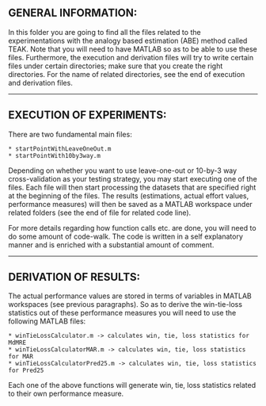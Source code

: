 GENERAL INFORMATION:
---
In this folder you are going to find all the files related to the experimentations with the analogy based estimation (ABE) method called TEAK. Note that you will need to have MATLAB so as to be able to use these files. Furthermore, the execution and derivation files will try to write certain files under certain directories; make sure that you create the right directories. For the name of related directories, see the end of execution and derivation files.

-------------------------------------------------------

EXECUTION OF EXPERIMENTS:
---
There are two fundamental main files:

	* startPointWithLeaveOneOut.m
	* startPointWith10by3way.m

Depending on whether you want to use leave-one-out or 10-by-3 way cross-validation as your testing strategy, you may start executing one of the files.
Each file will then start processing the datasets that are specified right at the beginning of the files.
The results (estimations, actual effort values, performance measures) will then be saved as a MATLAB workspace under
related folders (see the end of file for related code line).

For more details regarding how function calls etc. are done, you will need to do some amount of code-walk.
The code is written in a self explanatory manner and is enriched with a substantial amount of comment.

-------------------------------------------------------

DERIVATION OF RESULTS:
---
The actual performance values are stored in terms of variables in MATLAB workspaces (see previous paragraphs).
So as to derive the win-tie-loss statistics out of these performance measures you will need to use the following MATLAB files:

	* winTieLossCalculator.m -> calculates win, tie, loss statistics for MdMRE
	* winTieLossCalculatorMAR.m -> calculates win, tie, loss statistics for MAR
	* winTieLossCalculatorPred25.m -> calculates win, tie, loss statistics for Pred25

Each one of the above functions will generate win, tie, loss statistics related to their own performance measure.
